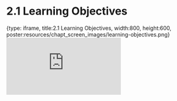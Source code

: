 # 2.1 Learning Objectives
 
{type: iframe, title:2.1 Learning Objectives, width:800, height:600, poster:resources/chapt_screen_images/learning-objectives.png}
![](https://www.c-moor.org/C-MOOR_Template/no_toc/learning-objectives.html)
 

 
